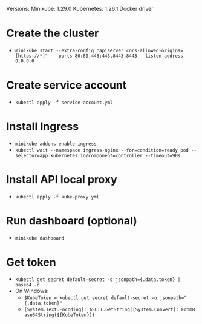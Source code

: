 Versions:
Minikube: 1.29.0
Kubernetes: 1.26.1
Docker driver

# Create the cluster
- `minikube start --extra-config "apiserver.cors-allowed-origins=[https://*]"  --ports 80:80,443:443,8443:8443 --listen-address 0.0.0.0`

# Create service account
- `kubectl apply -f service-account.yml`

# Install Ingress
- `minikube addons enable ingress`
- `kubectl wait --namespace ingress-nginx --for=condition=ready pod --selector=app.kubernetes.io/component=controller --timeout=90s`

# Install API local proxy
- `kubectl apply -f kube-proxy.yml`

# Run dashboard (optional)
- `minikube dashboard`

# Get token
- `kubectl get secret default-secret -o jsonpath={.data.token} | base64 -d`
- On Windows:
  - `$KubeToken = kubectl get secret default-secret -o jsonpath="{.data.token}"`
  - `[System.Text.Encoding]::ASCII.GetString([System.Convert]::FromBase64String(${KubeToken}))`